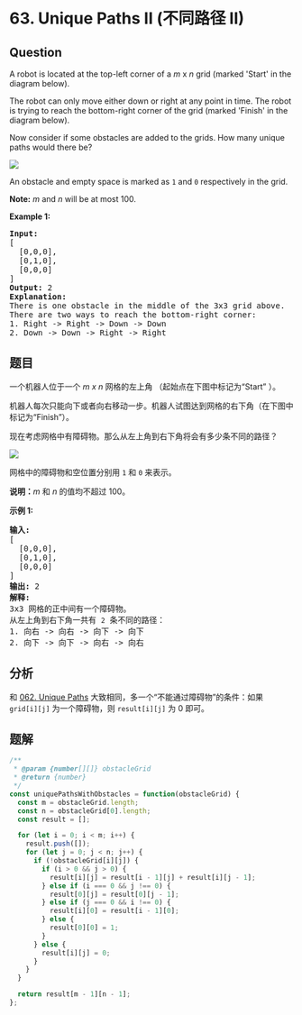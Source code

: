 # 63. Unique Paths II (不同路径 II)

## Question

A robot is located at the top-left corner of a _m_ x _n_ grid (marked 'Start' in the diagram below).

The robot can only move either down or right at any point in time. The robot is trying to reach the bottom-right corner of the grid (marked 'Finish' in the diagram below).

Now consider if some obstacles are added to the grids. How many unique paths would there be?

![](https://assets.leetcode.com/uploads/2018/10/22/robot_maze.png)

An obstacle and empty space is marked as `1` and `0` respectively in the grid.

**Note:** _m_ and _n_ will be at most 100.

**Example 1:**

<pre><strong>Input:
</strong>[
&nbsp; [0,0,0],
&nbsp; [0,1,0],
&nbsp; [0,0,0]
]
<strong>Output:</strong> 2
<strong>Explanation:</strong>
There is one obstacle in the middle of the 3x3 grid above.
There are two ways to reach the bottom-right corner:
1. Right -&gt; Right -&gt; Down -&gt; Down
2. Down -&gt; Down -&gt; Right -&gt; Right
</pre>

## 题目

一个机器人位于一个 _m x n_ 网格的左上角 （起始点在下图中标记为“Start” ）。

机器人每次只能向下或者向右移动一步。机器人试图达到网格的右下角（在下图中标记为“Finish”）。

现在考虑网格中有障碍物。那么从左上角到右下角将会有多少条不同的路径？

![](https://assets.leetcode-cn.com/aliyun-lc-upload/uploads/2018/10/22/robot_maze.png)

网格中的障碍物和空位置分别用 `1` 和 `0` 来表示。

**说明：**_m_ 和 _n_ 的值均不超过 100。

**示例 1:**

<pre><strong>输入:
</strong>[
&nbsp; [0,0,0],
&nbsp; [0,1,0],
&nbsp; [0,0,0]
]
<strong>输出:</strong> 2
<strong>解释:</strong>
3x3 网格的正中间有一个障碍物。
从左上角到右下角一共有 <code>2</code> 条不同的路径：
1. 向右 -&gt; 向右 -&gt; 向下 -&gt; 向下
2. 向下 -&gt; 向下 -&gt; 向右 -&gt; 向右
</pre>

## 分析

和 [062. Unique Paths](./062.%20Unique%20Paths.md) 大致相同，多一个“不能通过障碍物”的条件：如果 `grid[i][j]` 为一个障碍物，则 `result[i][j]` 为 0 即可。

## 题解

```javascript
/**
 * @param {number[][]} obstacleGrid
 * @return {number}
 */
const uniquePathsWithObstacles = function(obstacleGrid) {
  const m = obstacleGrid.length;
  const n = obstacleGrid[0].length;
  const result = [];

  for (let i = 0; i < m; i++) {
    result.push([]);
    for (let j = 0; j < n; j++) {
      if (!obstacleGrid[i][j]) {
        if (i > 0 && j > 0) {
          result[i][j] = result[i - 1][j] + result[i][j - 1];
        } else if (i === 0 && j !== 0) {
          result[0][j] = result[0][j - 1];
        } else if (j === 0 && i !== 0) {
          result[i][0] = result[i - 1][0];
        } else {
          result[0][0] = 1;
        }
      } else {
        result[i][j] = 0;
      }
    }
  }

  return result[m - 1][n - 1];
};
```
